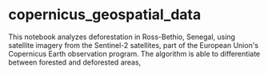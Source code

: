 # copernicus_geospatial_data
This notebook analyzes deforestation in Ross-Bethio, Senegal, using satellite imagery from the Sentinel-2 satellites, part of the European Union's Copernicus Earth observation program. The algorithm is able to differentiate between forested and deforested areas,
